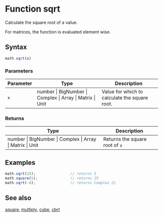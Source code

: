 <!-- Note: This file is automatically generated from source code comments. Changes made in this file will be overridden. -->

# Function sqrt

Calculate the square root of a value.

For matrices, the function is evaluated element wise.


## Syntax

```js
math.sqrt(x)
```

### Parameters

Parameter | Type | Description
--------- | ---- | -----------
`x` | number &#124; BigNumber &#124; Complex &#124; Array &#124; Matrix &#124; Unit |  Value for which to calculate the square root.

### Returns

Type | Description
---- | -----------
number &#124; BigNumber &#124; Complex &#124; Array &#124; Matrix &#124; Unit |  Returns the square root of `x`


## Examples

```js
math.sqrt(25);                // returns 5
math.square(5);               // returns 25
math.sqrt(-4);                // returns Complex 2i
```


## See also

[square](square.md),
[multiply](multiply.md),
[cube](cube.md),
[cbrt](cbrt.md)
